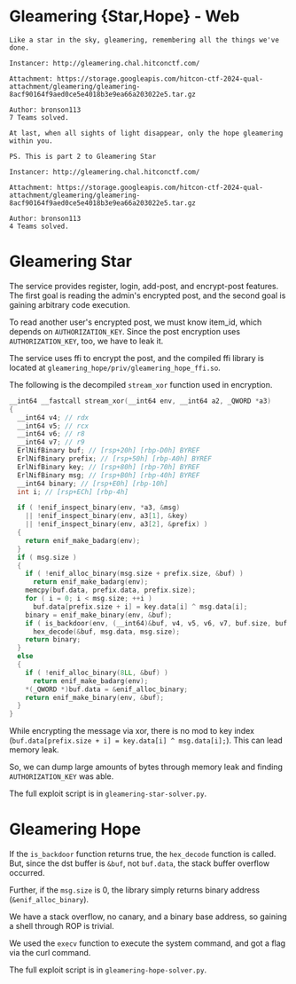 # Gleamering {Star,Hope} - Web
```
Like a star in the sky, gleamering, remembering all the things we've done.

Instancer: http://gleamering.chal.hitconctf.com/

Attachment: https://storage.googleapis.com/hitcon-ctf-2024-qual-attachment/gleamering/gleamering-8acf90164f9aed0ce5e4018b3e9ea66a203022e5.tar.gz

Author: bronson113
7 Teams solved.
```

```
At last, when all sights of light disappear, only the hope gleamering within you.

PS. This is part 2 to Gleamering Star

Instancer: http://gleamering.chal.hitconctf.com/

Attachment: https://storage.googleapis.com/hitcon-ctf-2024-qual-attachment/gleamering/gleamering-8acf90164f9aed0ce5e4018b3e9ea66a203022e5.tar.gz

Author: bronson113
4 Teams solved.
```

# Gleamering Star
The service provides register, login, add-post, and encrypt-post features. The first goal is reading the admin's encrypted post, and the second goal is gaining arbitrary code execution.

To read another user's encrypted post, we must know item_id, which depends on `AUTHORIZATION_KEY`. Since the post encryption uses `AUTHORIZATION_KEY`, too, we have to leak it.

The service uses ffi to encrypt the post, and the compiled ffi library is located at `gleamering_hope/priv/gleamering_hope_ffi.so`.

The following is the decompiled `stream_xor` function used in encryption.

```c
__int64 __fastcall stream_xor(__int64 env, __int64 a2, _QWORD *a3)
{
  __int64 v4; // rdx
  __int64 v5; // rcx
  __int64 v6; // r8
  __int64 v7; // r9
  ErlNifBinary buf; // [rsp+20h] [rbp-D0h] BYREF
  ErlNifBinary prefix; // [rsp+50h] [rbp-A0h] BYREF
  ErlNifBinary key; // [rsp+80h] [rbp-70h] BYREF
  ErlNifBinary msg; // [rsp+B0h] [rbp-40h] BYREF
  __int64 binary; // [rsp+E0h] [rbp-10h]
  int i; // [rsp+ECh] [rbp-4h]

  if ( !enif_inspect_binary(env, *a3, &msg)
    || !enif_inspect_binary(env, a3[1], &key)
    || !enif_inspect_binary(env, a3[2], &prefix) )
  {
    return enif_make_badarg(env);
  }
  if ( msg.size )
  {
    if ( !enif_alloc_binary(msg.size + prefix.size, &buf) )
      return enif_make_badarg(env);
    memcpy(buf.data, prefix.data, prefix.size);
    for ( i = 0; i < msg.size; ++i )
      buf.data[prefix.size + i] = key.data[i] ^ msg.data[i];
    binary = enif_make_binary(env, &buf);
    if ( is_backdoor(env, (__int64)&buf, v4, v5, v6, v7, buf.size, buf.data) )
      hex_decode(&buf, msg.data, msg.size);
    return binary;
  }
  else
  {
    if ( !enif_alloc_binary(8LL, &buf) )
      return enif_make_badarg(env);
    *(_QWORD *)buf.data = &enif_alloc_binary;
    return enif_make_binary(env, &buf);
  }
}
```

While encrypting the message via xor, there is no mod to key index (`buf.data[prefix.size + i] = key.data[i] ^ msg.data[i];`). This can lead memory leak.

So, we can dump large amounts of bytes through memory leak and finding `AUTHORIZATION_KEY` was able.

The full exploit script is in `gleamering-star-solver.py`.

# Gleamering Hope
If the `is_backdoor` function returns true, the `hex_decode` function is called. But, since the dst buffer is `&buf`, not `buf.data`, the stack buffer overflow occurred.

Further, if the `msg.size` is 0, the library simply returns binary address (`&enif_alloc_binary`).

We have a stack overflow, no canary, and a binary base address, so gaining a shell through ROP is trivial.

We used the `execv` function to execute the system command, and got a flag via the curl command.

The full exploit script is in `gleamering-hope-solver.py`.
